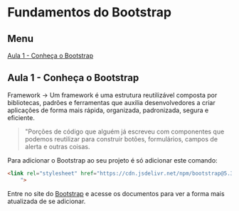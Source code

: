 # Fundamentos do Bootstrap

## Menu
[Aula 1 - Conheça o Bootstrap](#aula-1---conheça-o-bootstrap)


## Aula 1 - Conheça o Bootstrap
Framework -> Um framework é uma estrutura reutilizável composta por bibliotecas, padrões e ferramentas que auxilia desenvolvedores a criar aplicações de forma mais rápida, organizada, padronizada, segura e eficiente.

> "Porções de código que alguém já escreveu com componentes que podemos reutilizar para construir botões, formulários, campos de alerta e outras coisas.

Para adicionar o Bootstrap ao seu projeto é só adicionar este comando:
```HTML
<link rel="stylesheet" href="https://cdn.jsdelivr.net/npm/bootstrap@5.3.3/dist/css/bootstrap.min.css
    ">
```

Entre no site do [Bootstrap](https://getbootstrap.com/) e acesse os documentos para ver a forma mais atualizada de se adicionar.
